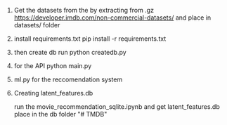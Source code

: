 1. Get the datasets from the by extracting from .gz
  https://developer.imdb.com/non-commercial-datasets/ and place in datasets/ folder

2. install requirements.txt
    pip install -r requirements.txt

3. then create db run
    python createdb.py

4. for the API
    python main.py

5. ml.py
   for the reccomendation system

6. Creating latent_features.db

    run the movie_recommendation_sqlite.ipynb and get latent_features.db
    place in the db folder
"# TMDB" 
